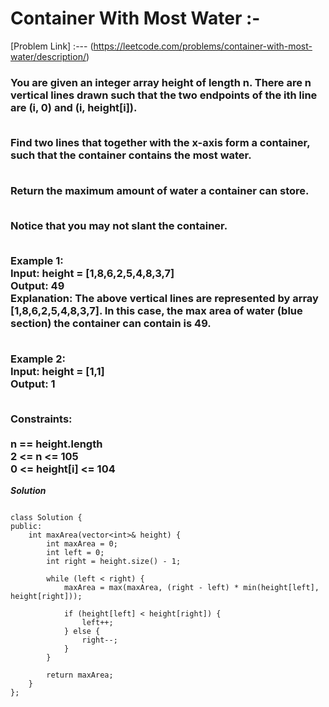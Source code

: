 # Container With Most Water :-

[Problem Link] :--- (https://leetcode.com/problems/container-with-most-water/description/)

<h3>
You are given an integer array height of length n. There are n vertical lines drawn such that the two endpoints of the ith line are (i, 0) and (i, height[i]).<br><br>

Find two lines that together with the x-axis form a container, such that the container contains the most water.<br><br>

Return the maximum amount of water a container can store.<br><br>

Notice that you may not slant the container.<br><br>

Example 1:<br>
Input: height = [1,8,6,2,5,4,8,3,7]<br>
Output: 49<br>
Explanation: The above vertical lines are represented by array [1,8,6,2,5,4,8,3,7]. In this case, the max area of water (blue section) the container can contain is 49.<br><br>

Example 2:<br>
Input: height = [1,1]<br>
Output: 1<br><br>

Constraints:<br><br>
n == height.length<br>
2 <= n <= 105<br>
0 <= height[i] <= 104<br>
  
</h3>

***Solution***

```

class Solution {
public:
    int maxArea(vector<int>& height) {
        int maxArea = 0;
        int left = 0;
        int right = height.size() - 1;

        while (left < right) {
            maxArea = max(maxArea, (right - left) * min(height[left], height[right]));

            if (height[left] < height[right]) {
                left++;
            } else {
                right--;
            }
        }

        return maxArea;        
    }
};

```
